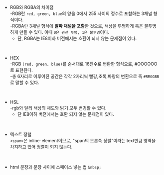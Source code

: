 - RGB와 RGBA의 차이점    
    -RGB란 `red, green, blue`의 양을 0에서 255 사이의 정수로 포함하는 3채널 형식이다.      
    -RGBA란 3채널 형식에 **알파 채널을 포함**한 것으로, 색상을 투명하게 혹은 불투명하게 만들 수 있다. 이때 `0은 완전 투명, 1은 불투명`이다.       
    - 단, RGBA는 IE8이하 버전에서는 호환이 되지 않는 문제점이 있다.     

<br>

- HEX   
    -RGB `(red, green, blue)`를 순서대로 16진수로 변환한 형식으로,  #OOOOOO로 표현된다.   
    -총 6자리로 이루어진 공간은 각각 2자리씩 빨강,초록,파랑의 변환으로 즉 `#RRGGBB`로 말할 수 있다.    

<br>

- HSL   
 -rgb와 달리 색상의 채도와 밝기 모두 변경할 수 있다.    
     - 단 IE8이하 버전에서는 호환 되지 않는 문제점이 있다.

<br>

- 텍스트 정렬   
  `<span>`은 inline-element이므로, "span의 오른쪽 정렬"이라는 text만큼 영역을 차지하고 있어 정렬이 되지 않는다. 

<br>

- html 문장과 문장 사이에 스페이스 넣는 법 `&nbsp;`


